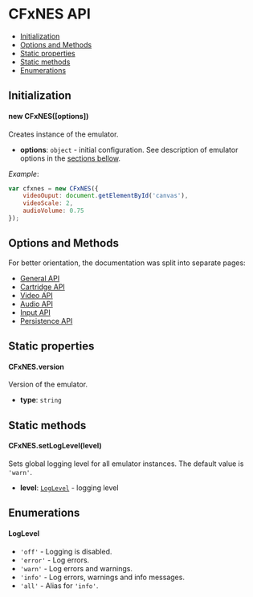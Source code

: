 # CFxNES API

- [Initialization](#user-content-initialization)
- [Options and Methods](#user-content-options-and-methods)
- [Static properties](#user-content-static-properties)
- [Static methods](#user-content-static-methods)
- [Enumerations](#user-content-enumerations)

## Initialization

#### new CFxNES([options])

Creates instance of the emulator.

- **options**: `object` - initial configuration. See description of emulator options in the [sections bellow](#user-content-options-and-methods).

*Example*:

```javascript
var cfxnes = new CFxNES({
    videoOuput: document.getElementById('canvas'),
    videoScale: 2,
    audioVolume: 0.75    
});
```

## Options and Methods

For better orientation, the documentation was split into separate pages:

- [General API](general-api.md)
- [Cartridge API](cartridge-api.md)
- [Video API](video-api.md)
- [Audio API](audio-api.md)
- [Input API](input-api.md)
- [Persistence API](persistence-api.md)

## Static properties

#### CFxNES.version

Version of the emulator.
- **type**: `string`

## Static methods

#### CFxNES.setLogLevel(level)

Sets global logging level for all emulator instances. The default value is `'warn'`.

- **level**: [`LogLevel`](#user-content-loglevel) - logging level

## Enumerations

#### LogLevel

- `'off'` - Logging is disabled.
- `'error'` - Log errors.
- `'warn'` - Log errors and warnings.
- `'info'` - Log errors, warnings and info messages.
- `'all'` - Alias for `'info'`.
